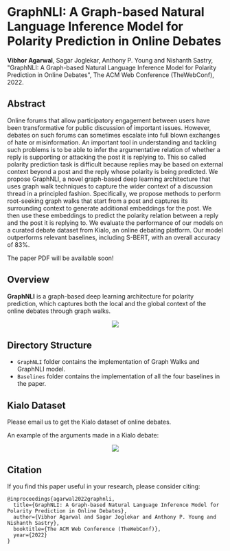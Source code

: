 # GraphNLI: A Graph-based Natural Language Inference Model for Polarity Prediction in Online Debates
**Vibhor Agarwal**, Sagar Joglekar, Anthony P. Young and Nishanth Sastry, "GraphNLI: A Graph-based Natural Language Inference Model for Polarity Prediction in Online Debates", The ACM Web Conference (TheWebConf), 2022.

## Abstract
Online forums that allow participatory engagement between users have been transformative for public discussion of important issues. However, debates on such forums can sometimes escalate into full blown exchanges of hate or misinformation. An important tool in understanding and tackling such problems is to be able to infer the argumentative relation of whether a reply is supporting or attacking the post it is replying to. This so called polarity prediction task is difficult because replies may be based on external context beyond a post and the reply whose polarity is being predicted. We propose GraphNLI, a novel graph-based deep learning architecture that uses graph walk techniques to capture the wider context of a discussion thread in a principled fashion. Specifically, we propose methods to perform root-seeking graph walks that start from a post and captures its surrounding context to generate additional embeddings for the post. We then use these embeddings to predict the polarity relation between a reply and the post it is replying to. We evaluate the performance of our models on a curated debate dataset from Kialo, an online debating platform. Our model outperforms relevant baselines, including S-BERT, with an overall accuracy of 83%.

The paper PDF will be available soon!

## Overview
**GraphNLI** is a graph-based deep learning architecture for polarity prediction, which captures both the local and the global context of the online debates through graph walks.

<div align="center">
  <img src="https://github.com/vibhor98/GraphNLI/blob/main/images/GraphNLIArch.png">
</div>

## Directory Structure
* `GraphNLI` folder contains the implementation of Graph Walks and GraphNLI model.
* `Baselines` folder contains the implementation of all the four baselines in the paper.

## Kialo Dataset
Please email us to get the Kialo dataset of online debates.

An example of the arguments made in a Kialo debate:

<div align="center">
  <img src="https://github.com/vibhor98/GraphNLI/blob/main/images/pro_life_pro_choice_arguments.png">
</div>

## Citation
If you find this paper useful in your research, please consider citing:
```
@inproceedings{agarwal2022graphnli,
  title={GraphNLI: A Graph-based Natural Language Inference Model for Polarity Prediction in Online Debates},
  author={Vibhor Agarwal and Sagar Joglekar and Anthony P. Young and Nishanth Sastry},
  booktitle={The ACM Web Conference (TheWebConf)},
  year={2022}
}
```
